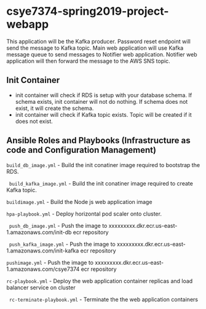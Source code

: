 # csye7374-spring2019-project-webapp

This application will be the Kafka producer. Password reset endpoint will send the message to Kafka topic. 
Main web application will use Kafka message queue to send messages to Notifier web application. Notifier web application will then forward the message to the AWS SNS topic.

## Init Container
- init container will check if RDS is setup with your database schema. If schema exists, init container will not do nothing. If schema does not exist, it will create the schema.
- init container will check if Kafka topic exists. Topic will be created if it does not exist.

## Ansible Roles and Playbooks (Infrastructure as code and Configuration Management)
``` build_db_image.yml ``` - Build the init conatiner image required to bootstrap the RDS.

``` build_kafka_image.yml``` - Build the init conatiner image required to create Kafka topic.

``` buildimage.yml ``` - Build the Node js web application image

``` hpa-playbook.yml ``` - Deploy horizontal pod scaler onto cluster.

``` push_db_image.yml``` - Push the image to xxxxxxxxx.dkr.ecr.us-east-1.amazonaws.com/init-db ecr repository

``` push_kafka_image.yml``` - Push the image to xxxxxxxxx.dkr.ecr.us-east-1.amazonaws.com/init-kafka ecr repository

``` pushimage.yml ``` - Push the image to xxxxxxxxx.dkr.ecr.us-east-1.amazonaws.com/csye7374 ecr repository

``` rc-playbook.yml ``` - Deploy the web application container replicas and load balancer service on cluster

``` rc-terminate-playbook.yml``` - Terminate the the web application containers

